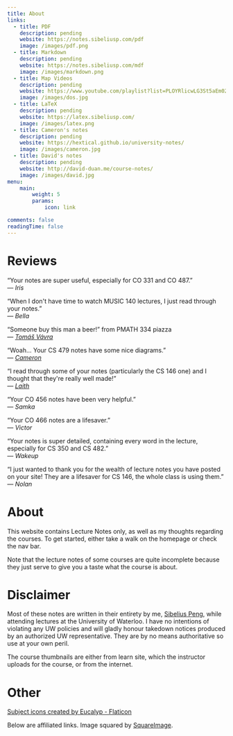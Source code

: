 ```yaml
---
title: About
links:
  - title: PDF
    description: pending
    website: https://notes.sibeliusp.com/pdf
    image: /images/pdf.png
  - title: Markdown
    description: pending
    website: https://notes.sibeliusp.com/mdf
    image: /images/markdown.png
  - title: Map Videos 
    description: pending
    website: https://www.youtube.com/playlist?list=PLOYRlicwLG3St5aEm02ncj-sPDJwmojIS
    image: /images/dos.jpg
  - title: LaTeX
    description: pending
    website: https://latex.sibeliusp.com/
    image: /images/latex.png
  - title: Cameron's notes
    description: pending
    website: https://hextical.github.io/university-notes/
    image: /images/cameron.jpg
  - title: David's notes
    description: pending
    website: http://david-duan.me/course-notes/
    image: /images/david.jpg
menu:
    main: 
        weight: 5
        params:
            icon: link

comments: false
readingTime: false
---
```


# Reviews
&ldquo;Your notes are super useful, especially for CO 331 and CO 487.&rdquo; <br> &mdash;  <cite>Iris</cite>

&ldquo;When I don't have time to watch MUSIC 140 lectures, I just read through your notes.&rdquo; <br> &mdash;  <cite>Bella</cite>

&ldquo;Someone buy this man a beer!&rdquo; from PMATH 334 piazza <br> &mdash;  <cite>[Tomáš Vávra](http://kmlinux.fjfi.cvut.cz/~vavrato5/)</cite>

&ldquo;Woah... Your CS 479 notes have some nice diagrams.&rdquo;<br> &mdash;  <cite>[Cameron](https://hextical.github.io/)</cite>

&ldquo;I read through some of your notes (particularly the CS 146 one) and I thought that they're really well made!&rdquo;<br> &mdash;  <cite>[Laith](https://aquabeam.me/)</cite>

&ldquo;Your CO 456 notes have been very helpful.&rdquo;<br> &mdash;  <cite>Samka</cite>

&ldquo;Your CO 466 notes are a lifesaver.&rdquo;<br> &mdash;  <cite>Victor</cite>

&ldquo;Your notes is super detailed, containing every word in the lecture, especially for CS 350 and CS 482.&rdquo;<br> &mdash;  <cite>Wakeup</cite>

&ldquo;I just wanted to thank you for the wealth of lecture notes you have posted on your site! They are a lifesaver for CS 146, the whole class is using them.&rdquo;<br> &mdash;  <cite>Nolan</cite>

# About 
This website contains Lecture Notes only, as well as my thoughts regarding the courses. To get started, either take a walk on the homepage or check the nav bar.

Note that the lecture notes of some courses are quite incomplete because they just serve to give you a taste what the course is about.

# Disclaimer

Most of these notes are written in their entirety by me, [Sibelius Peng](https://sibeliusp.com), while attending lectures at the University of Waterloo. I have no intentions of violating any UW policies and will gladly honour takedown notices produced by an authorized UW representative. They are by no means authoritative so use at your own peril.

The course thumbnails are either from learn site, which the instructor uploads for the course, or from the internet.

# Other

<a href="https://www.flaticon.com/free-icons/subject" title="subject icons">Subject icons created by Eucalyp - Flaticon</a>

Below are affiliated links. Image squared by [SquareImage](https://squareanimage.com/).

